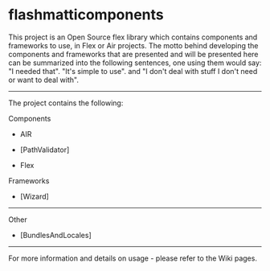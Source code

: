 flashmatticomponents
====================
This project is an Open Source flex library which contains components and frameworks to use, in Flex or Air projects. 
The motto behind developing the components and frameworks that are presented and will be presented here can be summarized into the following sentences, one using them would say:
"I needed that".
"It's simple to use".
and "I don't deal with stuff I don't need or want to deal with".

----

The project contains the following:

Components
 * AIR
  * [PathValidator]

 * Flex
 
Frameworks
 * [Wizard]

----

Other
 * [BundlesAndLocales]

----

For more information and details on usage - please refer to the Wiki pages.
